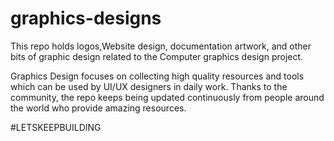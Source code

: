 # graphics-designs


This repo holds logos,Website design, documentation artwork, and other bits of graphic design related to the Computer graphics design project.

 Graphics  Design focuses on collecting high quality resources and tools which can be used by UI/UX designers in daily work. Thanks to the community,
the repo keeps being updated continuously from people around the world who provide amazing resources.


#LETSKEEPBUILDING

